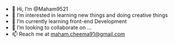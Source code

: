 - 👋 Hi, I’m @Maham9521
- 👀 I’m interested in learning new things and doing creative things
- 🌱 I’m currently learning front-end Development
- 💞️ I’m looking to collaborate on ...
- 📫 Reach me at maham.cheema91@gmail.com

<!---
Maham9521/Maham9521 is a ✨ special ✨ repository because its `README.md` (this file) appears on your GitHub profile.
You can click the Preview link to take a look at your changes.
--->

